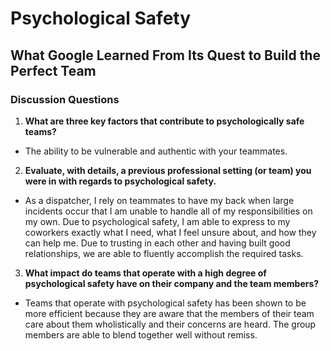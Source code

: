 # Psychological Safety

## What Google Learned From Its Quest to Build the Perfect Team 

### Discussion Questions 
1. **What are three key factors that contribute to psychologically safe teams?**
- The ability to be vulnerable and authentic with your teammates. 

2. **Evaluate, with details, a previous professional setting (or team) you were in with regards to psychological safety.**
- As a dispatcher, I rely on teammates to have my back when large incidents occur that I am unable to handle all of my responsibilities on my own. Due to psychological safety, I am able to express to my coworkers exactly what I need, what I feel unsure about, and how they can help me. Due to trusting in each other and having built good relationships, we are able to fluently accomplish the required tasks. 

3. **What impact do teams that operate with a high degree of psychological safety have on their company and the team members?**
- Teams that operate with psychological safety has been shown to be more efficient because they are aware that the members of their team care about them wholistically and their concerns are heard. The group members are able to blend together well without remiss.
